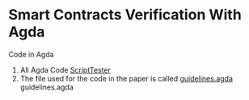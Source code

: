 # Smart Contracts Verification With Agda

 Code in Agda
1. All Agda Code
  [ScriptTester](/ScriptTester/)
2. The file used for the code in the paper is called [guidelines.agda](//guidelines.agda/)
guidelines.agda
